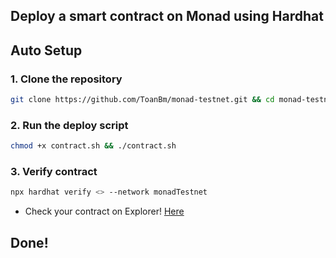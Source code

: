 ## Deploy a smart contract on Monad using Hardhat
## Auto Setup
### 1. Clone the repository
```Bash
git clone https://github.com/ToanBm/monad-testnet.git && cd monad-testnet
```
### 2. Run the deploy script
```bash
chmod +x contract.sh && ./contract.sh
```
### 3. Verify contract
```bash
npx hardhat verify <> --network monadTestnet
```
- Check your contract on Explorer! [Here](https://monad-testnet.socialscan.io/)

## Done!



